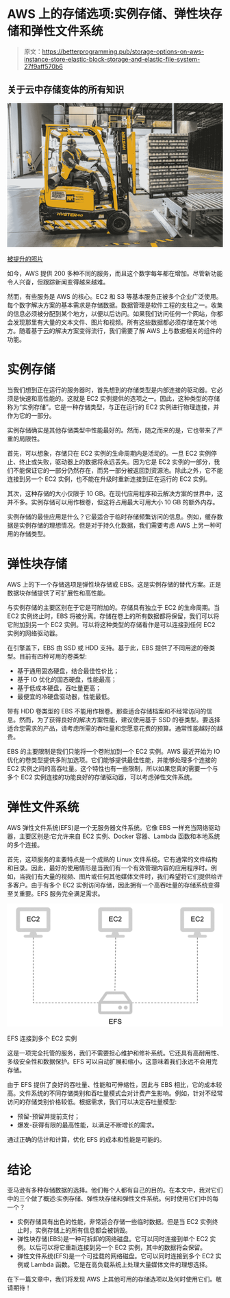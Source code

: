 # AWS 上的存储选项:实例存储、弹性块存储和弹性文件系统

> 原文：<https://betterprogramming.pub/storage-options-on-aws-instance-store-elastic-block-storage-and-elastic-file-system-27f9aff570b6>

## 关于云中存储变体的所有知识

![](img/f3714561861ed6c3d792915d74ef7766.png)

[被提升的照片](https://www.pexels.com/photo/person-using-forklift-1267338/)

如今，AWS 提供 200 多种不同的服务，而且这个数字每年都在增加。尽管新功能令人兴奋，但跟踪新闻变得越来越难。

然而，有些服务是 AWS 的核心。EC2 和 S3 等基本服务正被多个企业广泛使用。每个数字解决方案的基本需求是存储数据。数据管理是软件工程的支柱之一。收集的信息必须被分配到某个地方，以便以后访问。如果我们访问任何一个网站，你都会发现那里有大量的文本文件、图片和视频。所有这些数据都必须存储在某个地方。随着基于云的解决方案变得流行，我们需要了解 AWS 上与数据相关的组件的功能。

# 实例存储

当我们想到正在运行的服务器时，首先想到的存储类型是内部连接的驱动器。它必须是快速和高性能的。这就是 EC2 实例提供的选项之一。因此，这种类型的存储称为“实例存储”。它是一种存储类型，与正在运行的 EC2 实例进行物理连接，并作为它的一部分。

实例存储确实是其他存储类型中性能最好的。然而，随之而来的是，它也带来了严重的局限性。

首先，可以想象，存储只在 EC2 实例的生命周期内是活动的。一旦 EC2 实例停止、终止或失败，驱动器上的数据将永远丢失。因为它是 EC2 实例的一部分，我们不能保证它的一部分仍然存在，而另一部分被返回到资源池。除此之外，它不能连接到另一个 EC2 实例，也不能在升级时重新连接到正在运行的 EC2 实例。

其次，这种存储的大小仅限于 10 GB。在现代应用程序和云解决方案的世界中，这并不多。实例存储可以用作根卷，但这将占用最大可用大小 10 GB 的额外内存。

实例存储的最佳应用是什么？它最适合于临时存储频繁访问的信息。例如，缓存数据是实例存储的理想情况。但是对于持久化数据，我们需要考虑 AWS 上另一种可用的存储类型。

# 弹性块存储

AWS 上的下一个存储选项是弹性块存储或 EBS。这是实例存储的替代方案。正是数据块存储提供了可扩展性和高性能。

与实例存储的主要区别在于它是可附加的。存储具有独立于 EC2 的生命周期。当 EC2 实例终止时，EBS 将被分离。存储在卷上的所有数据都将保留，我们可以将它附加到另一个 EC2 实例。可以将这种类型的存储看作是可以连接到任何 EC2 实例的网络驱动器。

在引擎盖下，EBS 由 SSD 或 HDD 支持。基于此，EBS 提供了不同用途的卷类型。目前有四种可用的卷类型:

*   基于通用固态硬盘，结合最佳性价比；
*   基于 IO 优化的固态硬盘，性能最高；
*   基于低成本硬盘，吞吐量更高；
*   最便宜的冷硬盘驱动器，性能最低。

带有 HDD 卷类型的 EBS 不能用作根卷。那些适合存储档案和不经常访问的信息。然而，为了获得良好的解决方案性能，建议使用基于 SSD 的卷类型。要选择适合您需求的产品，请考虑所需的吞吐量和您愿意花费的预算。通常性能越好的越贵。

EBS 的主要限制是我们只能将一个卷附加到一个 EC2 实例。AWS 最近开始为 IO 优化的卷类型提供多附加选项。它们能够提供最佳性能，并能够处理多个连接的 EC2 实例之间的高吞吐量。这个特性也有一些限制，所以如果您真的需要一个与多个 EC2 实例连接的功能良好的存储驱动器，可以考虑弹性文件系统。

# 弹性文件系统

AWS 弹性文件系统(EFS)是一个无服务器文件系统。它像 EBS 一样充当网络驱动器，主要区别是:它允许来自 EC2 实例、Docker 容器、Lambda 函数和本地系统的多个连接。

首先，这项服务的主要特点是一个成熟的 Linux 文件系统。它有通常的文件结构和目录。因此，最好的使用情形是当我们有一个有效管理内容的应用程序时。例如，当我们有大量的视频、图片或任何其他媒体文件时，我们希望将它们提供给许多客户。由于有多个 EC2 实例访问存储，因此拥有一个高吞吐量的存储系统变得至关重要。EFS 服务完全满足需求。

![](img/9e1b48a701da2a2630492141b7498ad5.png)

EFS 连接到多个 EC2 实例

这是一项完全托管的服务，我们不需要担心维护和修补系统。它还具有高耐用性、多级安全性和数据保护。EFS 可以自动扩展和缩小，这意味着我们永远不会用完存储。

由于 EFS 提供了良好的吞吐量、性能和可伸缩性，因此与 EBS 相比，它的成本较高。文件系统的不同存储类别和吞吐量模式会对计费产生影响。例如，针对不经常访问的存储类别价格较低。根据需求，我们可以决定吞吐量模型:

*   预留-预留并提前支付；
*   爆发-获得有限的最高性能，以满足不断增长的需求。

通过正确的估计和计算，优化 EFS 的成本和性能是可能的。

# 结论

亚马逊有多种存储数据的选择。他们每个人都有自己的目的。在本文中，我对它们中的三个做了概述:实例存储、弹性块存储和弹性文件系统。何时使用它们中的每一个？

*   实例存储具有出色的性能，非常适合存储一些临时数据。但是当 EC2 实例终止时，实例存储上的所有信息都会被销毁。
*   弹性块存储(EBS)是一种可拆卸的网络磁盘。它可以同时连接到单个 EC2 实例。以后可以将它重新连接到另一个 EC2 实例，其中的数据将会保留。
*   弹性文件系统(EFS)是一个可挂载的网络磁盘。它可以同时连接到多个 EC2 实例或 Lambda 函数。它是在高负载系统上处理大量媒体文件的理想选择。

在下一篇文章中，我们将发现 AWS 上其他可用的存储选项以及何时使用它们。敬请期待！